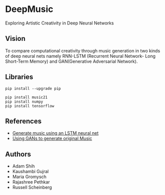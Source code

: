 # DeepMusic

Exploring Artistic Creativity in Deep Neural Networks


## Vision
To compare computational creativity through music generation in two kinds of deep neural
nets namely RNN-LSTM (Recurrent Neural Network- Long Short-Term Memory) and
GAN(Generative Adversarial Network).

## Libraries

```
pip install --upgrade pip
```

```
pip install music21
pip install numpy
pip install tensorflow
```

## References
- [Generate music using an LSTM neural net](https://towardsdatascience.com/how-to-generate-music-using-a-lstm-neural-network-in-keras-68786834d4c5)
- [Using GANs to generate original Music](https://towardsdatascience.com/bachgan-using-gans-to-generate-original-baroque-music-10c521d39e52)

## Authors
- Adam Shih
- Kaushambi Gujral
- Maria Gromysch
- Rajashree Pethkar
- Russell Scheinberg